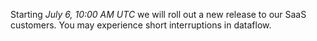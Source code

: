 Starting *July 6, 10:00 AM UTC* we will roll out a new release to our SaaS customers. You may experience short interruptions in dataflow.
